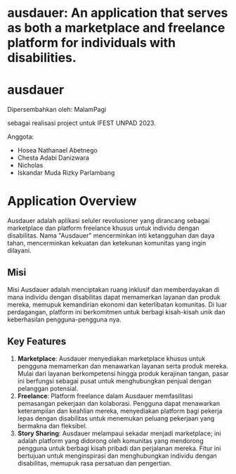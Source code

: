 # ausdauer: An application that serves as both a marketplace and freelance platform for individuals with disabilities.

# ausdauer

Dipersembahkan oleh: MalamPagi

sebagai realisasi project untuk IFEST UNPAD 2023.

Anggota:

- Hosea Nathanael Abetnego
- Chesta Adabi Danizwara
- Nicholas
- Iskandar Muda Rizky Parlambang

# Application Overview

Ausdauer adalah aplikasi seluler revolusioner yang dirancang sebagai marketplace dan platform freelance khusus untuk individu dengan disabilitas. Nama "Ausdauer" mencerminkan inti ketangguhan dan daya tahan, mencerminkan kekuatan dan ketekunan komunitas yang ingin dilayani.

## Misi
Misi Ausdauer adalah menciptakan ruang inklusif dan memberdayakan di mana individu dengan disabilitas dapat memamerkan layanan dan produk mereka, memupuk kemandirian ekonomi dan keterlibatan komunitas. Di luar perdagangan, platform ini berkomitmen untuk berbagi kisah-kisah unik dan keberhasilan pengguna-pengguna nya.

## Key Features

1. **Marketplace**: Ausdauer menyediakan marketplace khusus untuk pengguna memamerkan dan menawarkan layanan serta produk mereka. Mulai dari layanan berkompetensi hingga produk kerajinan tangan, pasar ini berfungsi sebagai pusat untuk menghubungkan penjual dengan pelanggan potensial.
2. **Freelance**: Platform freelance dalam Ausdauer memfasilitasi pemasangan pekerjaan dan kolaborasi. Pengguna dapat menawarkan keterampilan dan keahlian mereka, menyediakan platform bagi pekerja lepas dengan disabilitas untuk menemukan peluang pekerjaan yang bermakna dan fleksibel.
3. **Story Sharing**: Ausdauer melampaui sekadar menjadi marketplace; ini adalah platform yang didorong oleh komunitas yang mendorong pengguna untuk berbagi kisah pribadi dan perjalanan mereka. Fitur ini bertujuan untuk menginspirasi dan menghubungkan individu dengan disabilitas, memupuk rasa persatuan dan pengertian.
